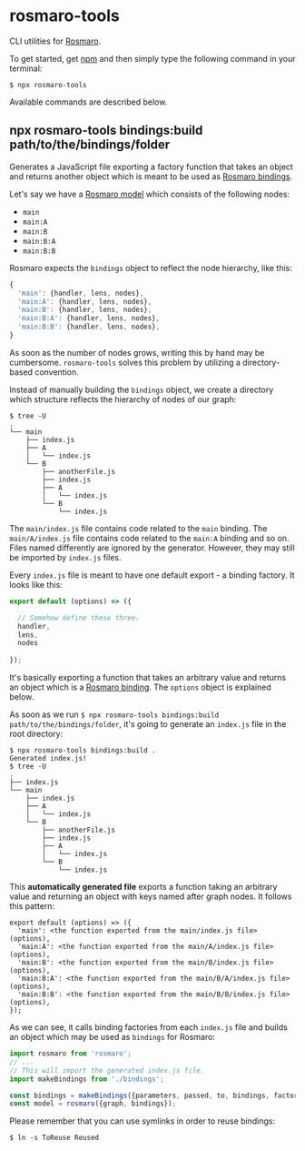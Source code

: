# rosmaro-tools

CLI utilities for [Rosmaro](https://rosmaro.js.org).

To get started, get [npm](https://npmjs.com) and then simply type the following command in your terminal:
```
$ npx rosmaro-tools
```

Available commands are described below.

## npx rosmaro-tools bindings:build path/to/the/bindings/folder

Generates a JavaScript file exporting a factory function that takes an object and returns another object which is meant to be used as [Rosmaro bindings](https://rosmaro.js.org/doc/#building-a-model-bindings).

Let's say we have a [Rosmaro model](https://rosmaro.js.org/doc/#building-a-model) which consists of the following nodes:
- `main`
- `main:A`
- `main:B`
- `main:B:A`
- `main:B:B`

Rosmaro expects the `bindings` object to reflect the node hierarchy, like this:
```javascript
{
  'main': {handler, lens, nodes},
  'main:A': {handler, lens, nodes},
  'main:B': {handler, lens, nodes},
  'main:B:A': {handler, lens, nodes},
  'main:B:B': {handler, lens, nodes},
}
```

As soon as the number of nodes grows, writing this by hand may be cumbersome. `rosmaro-tools` solves this problem by utilizing a directory-based convention. 

Instead of manually building the `bindings` object, we create a directory which structure reflects the hierarchy of nodes of our graph:
```
$ tree -U
.
└── main
    ├── index.js
    ├── A
    │   └── index.js
    └── B
        ├── anotherFile.js
        ├── index.js
        ├── A
        │   └── index.js
        └── B
            └── index.js
```

The `main/index.js` file contains code related to the `main` binding. The `main/A/index.js` file contains code related to the `main:A` binding and so on. Files named differently are ignored by the generator. However, they may still be imported by `index.js` files.

Every `index.js` file is meant to have one default export - a binding factory. It looks like this:
```javascript
export default (options) => ({

  // Somehow define these three.
  handler,
  lens,
  nodes
  
});
```

It's basically exporting a function that takes an arbitrary value and returns an object which is a [Rosmaro binding](https://rosmaro.js.org/doc/#bindings-node-bindings). The `options` object is explained below.

As soon as we run `$ npx rosmaro-tools bindings:build path/to/the/bindings/folder`, it's going to generate an `index.js` file in the root directory:
```
$ npx rosmaro-tools bindings:build .
Generated index.js!
$ tree -U
.
├── index.js
└── main
    ├── index.js
    ├── A
    │   └── index.js
    └── B
        ├── anotherFile.js
        ├── index.js
        ├── A
        │   └── index.js
        └── B
            └── index.js
```

This **automatically generated file** exports a function taking an arbitrary value and returning an object with keys named after graph nodes. It follows this pattern:
```
export default (options) => ({
  'main': <the function exported from the main/index.js file>(options),
  'main:A': <the function exported from the main/A/index.js file>(options),
  'main:B': <the function exported from the main/B/index.js file>(options),
  'main:B:A': <the function exported from the main/B/A/index.js file>(options),
  'main:B:B': <the function exported from the main/B/B/index.js file>(options),
});
``` 

As we can see, it calls binding factories from each `index.js` file and builds an object which may be used as `bindings` for Rosmaro:

```javascript
import rosmaro from 'rosmaro';
// ...
// This will import the generated index.js file.
import makeBindings from './bindings';

const bindings = makeBindings({parameters, passed, to, bindings, factories});
const model = rosmaro({graph, bindings});
```

Please remember that you can use symlinks in order to reuse bindings:

```
$ ln -s ToReuse Reused
```
